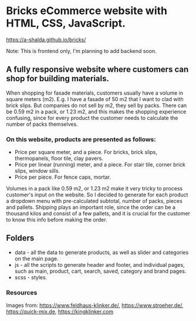 # Bricks eCommerce website with HTML, CSS, JavaScript.

https://a-shalda.github.io/bricks/

Note: This is frontend only, I'm planning to add backend soon.

## A fully responsive website where customers can shop for building materials.

When shopping for fasade materials, customers usually have a volume in square meters (m2). E.g. I have a fasade of 50 m2 that I want to clad with brick slips. But companies do not sell by m2, they sell by packs. There can be 0.59 m2 in a pack, or 1.23 m2, and this makes the shopping experience confusing, since for every product the customer needs to calculate the number of packs themselves. 

### On this website, products are presented as follows: 

* Price per square meter, and a piece. For bricks, brick slips, thermopanels, floor tile, clay pavers.
* Price per linear (running) meter, and a piece. For stair tile, corner brick slips, window sills.
* Price per piece. For fence caps, mortar.

Volumes in a pack like 0.59 m2, or 1.23 m2 make it very tricky to process customer's input on the website. So I decided to generate for each product a dropdown menu with pre-calculated subtotal, number of packs, pieces and pallets. Shipping plays an important role, since the order can be a thousand kilos and consist of a few pallets, and it is crucial for the customer to know this info before making the order.

## Folders

* data - all the data to generate products, as well as slider and categories on the main page.
* js - all the scripts to generate header and footer, and individual pages, such as main, product, cart, search, saved, category and brand pages.
* scss - styles.

### Resources 

Images from: 
https://www.feldhaus-klinker.de/, 
https://www.stroeher.de/, 
https://quick-mix.de,
https://kingklinker.com
